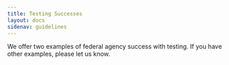 ```yaml
---
title: Testing Successes
layout: docs
sidenav: guidelines
---
```


We offer two examples of federal agency success with testing. If you have other examples, please let us know.
